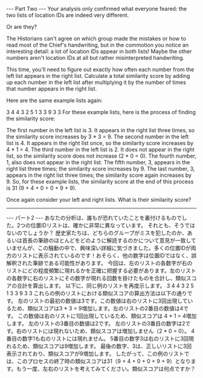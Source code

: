 --- Part Two ---
Your analysis only confirmed what everyone feared: the two lists of location IDs are indeed very different.

Or are they?

The Historians can't agree on which group made the mistakes or how to read most of the Chief's handwriting, but in the commotion you notice an interesting detail: a lot of location IDs appear in both lists! Maybe the other numbers aren't location IDs at all but rather misinterpreted handwriting.

This time, you'll need to figure out exactly how often each number from the left list appears in the right list. Calculate a total similarity score by adding up each number in the left list after multiplying it by the number of times that number appears in the right list.

Here are the same example lists again:

3   4
4   3
2   5
1   3
3   9
3   3
For these example lists, here is the process of finding the similarity score:

The first number in the left list is 3. It appears in the right list three times, so the similarity score increases by 3 * 3 = 9.
The second number in the left list is 4. It appears in the right list once, so the similarity score increases by 4 * 1 = 4.
The third number in the left list is 2. It does not appear in the right list, so the similarity score does not increase (2 * 0 = 0).
The fourth number, 1, also does not appear in the right list.
The fifth number, 3, appears in the right list three times; the similarity score increases by 9.
The last number, 3, appears in the right list three times; the similarity score again increases by 9.
So, for these example lists, the similarity score at the end of this process is 31 (9 + 4 + 0 + 0 + 9 + 9).

Once again consider your left and right lists. What is their similarity score?

---------------------------------------------
--- パート2 ---
あなたの分析は、誰もが恐れていたことを裏付けるものでした。2つの位置IDリストは、確かに非常に異なっています。
それとも、そうではないのでしょうか？
歴史家たちは、どちらのグループがミスを犯したのか、あるいは首長の筆跡のほとんどをどのように解読するのかについて意見が一致していませんが、この騒動の中で、興味深い詳細に気づきました。多くの位置IDが両方のリストに表示されているのです！おそらく、他の数字は位置IDではなく、誤解釈された筆跡である可能性があります。
今回は、左のリストの各数字が右のリストにどの程度頻繁に現れるかを正確に把握する必要があります。左のリストの各数字に右のリストにその数字が現れる回数を掛けたものを合計し、類似スコアの合計を算出します。
以下に、同じ例のリストを再度示します。
3 4
4 3
2 5
1 3
3 9
3 3
これらの例のリストにおける類似スコアの算出方法は以下の通りです。
左のリストの最初の数値は3です。この数値は右のリストに3回出現しているため、類似スコアは3 * 3 = 9増加します。左のリストの2番目の数値は4です。
この数値は右のリストに1回出現しているため、類似スコアは
4 * 1 = 
4増加します。
左のリストの3番目の数値は2です。
左のリストの3番目の数字は2です。右のリストには現れないため、類似スコアは増加しません（2 * 0 = 0）。
4番目の数字1も右のリストには現れません。
5番目の数字3は右のリストに3回現れるため、類似スコアは9増加します。
最後の数字、3は、正しいリストに3回表示されており、類似スコアが9増加します。
したがって、この例のリストでは、このプロセスの終了時の類似スコアは31（9 + 4 + 0 + 0 + 9 + 9）となります。もう一度、左右のリストを考えてみてください。類似スコアは何点ですか？